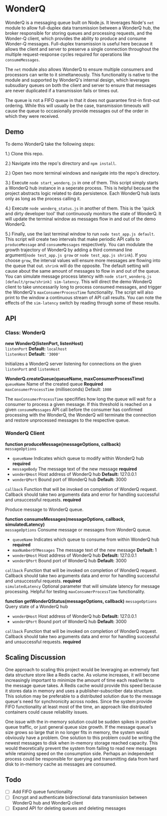 # WonderQ

WonderQ is a messaging queue built on Node.js. It leverages Node's ```net``` module to allow full-duplex data transmission between a WonderQ hub, the broker responsible for storing queues and processing requests, and the Wonder-Q client, which provides the ability to produce and consume Wonder-Q messages. Full-duplex transmission is useful here because it allows the client and server to preserve a single connection throughout the multiple request-response cycles required for operations like ```consumeMessages```. 

The ```net``` module also allows WonderQ to ensure multiple consumers and processors can write to it simeltaneously. This functionality is native to the module and supported by WonderQ's internal design, which leverages subsudiary queues on both the client and server to ensure that messages are never duplicated if a transmission fails or times out. 

The queue is not a FIFO queue in that it does not guarantee first-in first-out ordering. While this will usually be the case, transmission timeouts will cause the queue to occasionally provide messages out of the order in which they were received.

## Demo 

To demo WonderQ take the following steps:

1.) Clone this repo.

2.) Navigate into the repo's directory and ```npm install```.

2.) Open two more terminal windows and navigate into the repo's directory.

3.) Execute ```node start_wonderq.js``` in one of them. This script simply starts a WonderQ hub instance in a seperate process. This is helpful because the project abstracts logic related to data persistence. Each WonderQ hub lasts only as long as the process calling it. 

4.) Execute ```node wonderq_status.js``` in another of them. This is the 'quick and dirty developer tool' that continuously monitors the state of WonderQ. It will update the terminal window as messages flow in and out of the demo WonderQ. 

5.) Finally, use the last terminal window to run ```node test_app.js default```. This script will create two intervals that make periodic API calls to ```produceMessage``` and ```consumeMessages``` respectively. You can modulate the growth trajectory of WonderQ by adding a third command line argument(```node test_app.js grow``` or ```node test_app.js shrink```). If you choose ```grow```, the interval values will ensure more messages are flowing into the queue that out. ```shrink``` will do the opposite. The default setting will cause about the same amount of messages to flow in and out of the queue. You can simulate message process latency with ```node start_wonderq.js [default/grow/shrink] sim-latency```. This will direct the demo WonderQ client to take unncessarily long to process consumed messages, and trigger the WonderQ's ```maxConsumerProcessTime``` functionality. The script will also print to the window a continuous stream of API call results. You can note the effects of the ```sim-latency``` switch by reading through some of these results.

## API

### Class: WonderQ

**new WonderQ(listenPort, listenHost)** <br/>
```listenPort``` <number> **Default:** ```localhost``` <br/>
```listenHost``` <string> **Default:** ```'3000'```

Initializes a WonderQ server listening for connections on the given ```listenPort``` and ```listenHost```


**WonderQ.createQueue(queueName, maxConsumerProcessTime)** <br/>
```queueName``` <string> Name of the created queue **Required** <br/>
```maxConsumerProcessTime``` <number> (milliseconds) Default: ```1000```

The ```maxConsumerProcessTime``` specififies how long the queue will wait for a consumer to process a given message. If this threshold is reached on a given ```consumeMessages``` API call before the consumer has confirmed processing with the WonderQ, the WonderQ will terminate the connection and restore unprocessed messages to the respective queue.


### WonderQ Client

**function produceMessage(messageOptions, callback)** <br/>
```messageOptions``` <object> 
* ```queueName``` <string> Indicates which queue to modify within WonderQ hub **required**
* ```messageBody``` <string> The message text of the new message **required**
* ```wonderQHost``` <string> Host address of WonderQ hub **Default:** 127.0.0.1
* ```wonderQPort``` <number> Bound port of WonderQ hub **Default:** 3000 <br/>

```callback``` <function> Function that will be invoked on completion of WonderQ request. Callback should take two arguments data and error for handling successful and unsuccessful requests. **required** <br/>

Produce message to WonderQ queue.

**function consumeMessages(messageOptions, callback, simulatedLatency)** <br/>
```messageOptions``` <object>
Consume message or messages from WonderQ queue.
* ```queueName``` <string> Indicates which queue to consume from within WonderQ hub **required**
* ```maxNumberOfMessages``` <number> The message text of the new message **Default:** 1
* ```wonderQHost```<string> Host address of WonderQ hub **Default:** 127.0.0.1
* ```wonderQPort``` <number> Bound port of WonderQ hub **Default:** 3000 <br/>

```callback``` <function> Function that will be invoked on completion of WonderQ request. Callback should take two arguments data and error for handling successful and unsuccessful requests. **required** <br/>
```simulatedLatency``` Optional parameter that will simulate latency for message processing. Helpful for testing ```maxConsumerProcessTime``` functionality.


**function getWonderQStatus(messageOptions, callback)**
```messageOptions``` <object>
Query state of a WonderQ hub 
* ```wonderQHost``` <string> Host address of WonderQ hub **Default:** 127.0.0.1 
* ```wonderQPort``` <number> Bound port of WonderQ hub **Default:** 3000 <br/>

```callback``` <function> Function that will be invoked on completion of WonderQ request. Callback should take two arguments data and error for handling successful and unsuccessful requests. **required**

## Scaling Discussion

One approach to scaling this project would be leveraging an extremely fast data structure store like a Redis cache. As volume increases, it will become increasingly important to minimize the amount of time each read/write to the message queue takes. A Redis cache would provide this speed because it stores data in memory and uses a publisher-subscriber data structure. This solution may be preferable to a distributed solution due to the message queue's need for synchronicity across nodes. Since the system provide FIFO functionality at least most of the time, an approach like distributed containers could cause reliability issues.

One issue with the in-memory solution could be sudden spikes in positive queue traffic, or just general queue size growth. If the message queue's size grows so large that in no longer fits in memory, the system would obviously have a problem. One solution to this problem could be writing the newest messages to disk when in-memory storage reached capacity. This would theoretically prevent the system from failing to read new messages while retaining speed on the consumption side. Perhaps an independent process could be responsible for querying and transmitting data from hard disk to in-memory cache as messages are consumed. 


## Todo
- [ ] Add FIFO queue functionality
- [ ] Encrypt and authenticate bidirectional data transmission between WonderQ hub and WonderQ client
- [ ] Expand API for deleting queues and deleting messages
